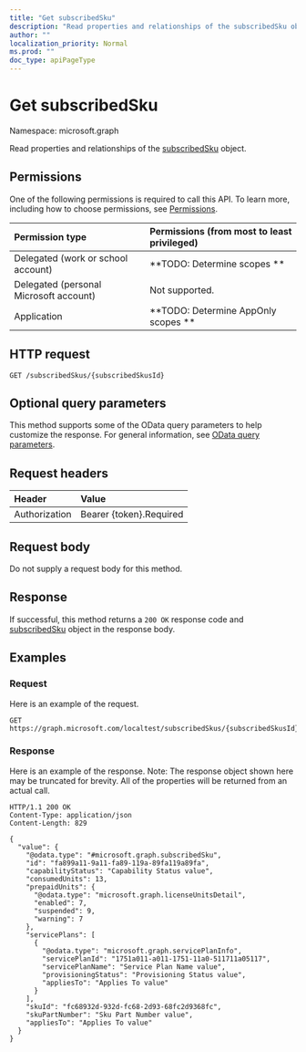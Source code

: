 ```yaml
---
title: "Get subscribedSku"
description: "Read properties and relationships of the subscribedSku object."
author: ""
localization_priority: Normal
ms.prod: ""
doc_type: apiPageType
---
```


# Get subscribedSku

Namespace: microsoft.graph

Read properties and relationships of the [subscribedSku](../resources/subscribedsku.md) object.

## Permissions
One of the following permissions is required to call this API. To learn more, including how to choose permissions, see [Permissions](/concepts/permissions-reference.md).

|Permission type|Permissions (from most to least privileged)|
|:---|:---|
|Delegated (work or school account)|**TODO: Determine scopes **|
|Delegated (personal Microsoft account)|Not supported.|
|Application|**TODO: Determine AppOnly scopes **|

## HTTP request
<!-- {
  "blockType": "ignored"
}
-->
``` http
GET /subscribedSkus/{subscribedSkusId}
```

## Optional query parameters
This method supports some of the OData query parameters to help customize the response. For general information, see [OData query parameters](/graph/query-parameters).

## Request headers
|Header|Value|
|:---|:---|
|Authorization|Bearer {token}.Required|

## Request body
Do not supply a request body for this method.

## Response
If successful, this method returns a `200 OK` response code and [subscribedSku](../resources/subscribedsku.md) object in the response body.

## Examples

### Request
Here is an example of the request.
<!-- {
  "blockType": "request",
  "name": "get_subscribedsku"
}
-->
``` http
GET https://graph.microsoft.com/localtest/subscribedSkus/{subscribedSkusId}
```

### Response
Here is an example of the response. Note: The response object shown here may be truncated for brevity. All of the properties will be returned from an actual call.
<!-- {
  "blockType": "response",
  "truncated": true,
  "@odata.type": "microsoft.graph.subscribedSku"
}
-->
``` http
HTTP/1.1 200 OK
Content-Type: application/json
Content-Length: 829

{
  "value": {
    "@odata.type": "#microsoft.graph.subscribedSku",
    "id": "fa899a11-9a11-fa89-119a-89fa119a89fa",
    "capabilityStatus": "Capability Status value",
    "consumedUnits": 13,
    "prepaidUnits": {
      "@odata.type": "microsoft.graph.licenseUnitsDetail",
      "enabled": 7,
      "suspended": 9,
      "warning": 7
    },
    "servicePlans": [
      {
        "@odata.type": "microsoft.graph.servicePlanInfo",
        "servicePlanId": "1751a011-a011-1751-11a0-511711a05117",
        "servicePlanName": "Service Plan Name value",
        "provisioningStatus": "Provisioning Status value",
        "appliesTo": "Applies To value"
      }
    ],
    "skuId": "fc68932d-932d-fc68-2d93-68fc2d9368fc",
    "skuPartNumber": "Sku Part Number value",
    "appliesTo": "Applies To value"
  }
}
```

